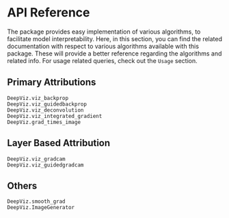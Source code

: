 # API Reference

The package provides easy implementation of various algorithms, to facilitate model interpretability. Here, in this section, you can find the related documentation with respect to various algorithms available with this package. These will provide a better reference regarding the algorithms and related info. For usage related queries, check out the `Usage` section.

## Primary Attributions

```@docs
DeepViz.viz_backprop
DeepViz.viz_guidedbackprop
DeepViz.viz_deconvolution
DeepViz.viz_integrated_gradient
DeepViz.grad_times_image
```

## Layer Based Attribution

```@docs
DeepViz.viz_gradcam
DeepViz.viz_guidedgradcam
```

## Others

```@docs
DeepViz.smooth_grad
DeepViz.ImageGenerator
```
